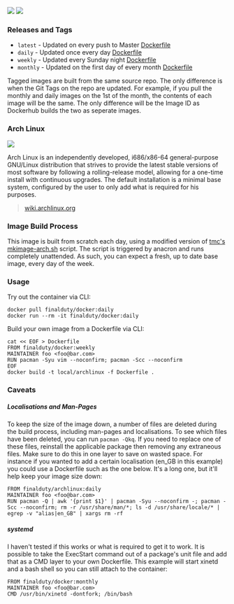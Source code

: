 ![](https://img.shields.io/docker/stars/finalduty/archlinux.png) 
![](https://img.shields.io/docker/pulls/finalduty/archlinux.png) 

### Releases and Tags

* ````latest```` - Updated on every push to Master [Dockerfile](https://github.com/finalduty/docker-archlinux/blob/master/Dockerfile)
* ````daily```` - Updated once every day [Dockerfile](https://github.com/finalduty/docker-archlinux/blob/daily/Dockerfile)
* ````weekly```` - Updated every Sunday night [Dockerfile](https://github.com/finalduty/docker-archlinux/blob/weekly/Dockerfile)
* ````monthly```` - Updated on the first day of every month [Dockerfile](https://github.com/finalduty/docker-archlinux/blob/monthly/Dockerfile)

Tagged images are built from the same source repo. The only difference is when the Git Tags on the repo are updated. For example, if you pull the monthly and daily images on the 1st of the month, the contents of each image will be the same. The only difference will be the Image ID as Dockerhub builds the two as seperate images.

### Arch Linux
![](https://sources.archlinux.org/other/artwork/archlinux-logo-dark-90dpi.png)

Arch Linux is an independently developed, i686/x86-64 general-purpose GNU/Linux distribution that strives to provide the latest stable versions of most software by following a rolling-release model, allowing for a one-time install with continuous upgrades. The default installation is a minimal base system, configured by the user to only add what is required for his purposes. 

> [wiki.archlinux.org](https://wiki.archlinux.org/index.php/Arch_Linux)

### Image Build Process
This image is built from scratch each day, using a modified version of [tmc's](https://github.com/tmc) [mkimage-arch.sh](https://github.com/dotcloud/docker/blob/master/contrib/mkimage-arch.sh) script. The script is triggered by anacron and runs completely unattended. As such, you can expect a fresh, up to date base image, every day of the week.


### Usage
Try out the container via CLI:
```
docker pull finalduty/docker:daily
docker run --rm -it finalduty/docker:daily
```

Build your own image from a Dockerfile via CLI:
```
cat << EOF > Dockerfile
FROM finalduty/docker:weekly
MAINTAINER foo <foo@bar.com>
RUN pacman -Syu vim --noconfirm; pacman -Scc --noconfirm
EOF
docker build -t local/archlinux -f Dockerfile .
```

### Caveats
##### Localisations and Man-Pages
To keep the size of the image down, a number of files are deleted during the build process, including man-pages and localisations. To see which files have been deleted, you can run ````pacman -Qkq````. If you need to replace one of these files, reinstall the applicable package then removing any extraneous files. Make sure to do this in one layer to save on wasted space. For instance if you wanted to add a certain localisation (en_GB in this example) you could use a Dockerfile such as the one below. It's a long one, but it'll help keep your image size down:

```
FROM finalduty/archlinux:daily
MAINTAINER foo <foo@bar.com>
RUN pacman -Q | awk '{print $1}' | pacman -Syu --noconfirm -; pacman -Scc --noconfirm; rm -r /usr/share/man/*; ls -d /usr/share/locale/* | egrep -v "alias|en_GB" | xargs rm -rf
```

##### systemd
I haven't tested if this works or what is required to get it to work. It is possible to take the ExecStart command out of a package's unit file and add that as a CMD layer to your own Dockerfile. This example will start xinetd and a bash shell so you can still attach to the container:

```
FROM finalduty/docker:monthly
MAINTAINER foo <foo@bar.com>
CMD /usr/bin/xinetd -dontfork; /bin/bash
```
